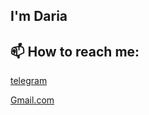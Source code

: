 

## I'm Daria


## 📫 How to reach me:
[telegram](https://t.me/daria_coder)

[Gmail.com](dariachugunova2003@gmail.com) 

